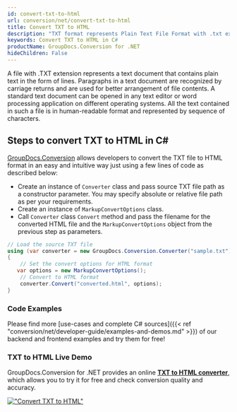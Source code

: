 ```yaml
---
id: convert-txt-to-html
url: conversion/net/convert-txt-to-html
title: Convert TXT to HTML
description: "TXT format represents Plain Text File Format with .txt extension. Learn how to convert TXT to HTML file programmatically in C# language using GroupDocs.Conversion for .NET library."
keywords: Convert TXT to HTML in C#
productName: GroupDocs.Conversion for .NET
hideChildren: False
---
```


A file with .TXT extension represents a text document that contains plain text in the form of lines. Paragraphs in a text document are recognized by carriage returns and are used for better arrangement of file contents. A standard text document can be opened in any text editor or word processing application on different operating systems. All the text contained in such a file is in human-readable format and represented by sequence of characters.

## Steps to convert TXT to HTML in C#

[GroupDocs.Conversion](https://products.groupdocs.com/conversion/net) allows developers to convert the TXT file to HTML format in an easy and intuitive way just using a few lines of code as described below:

* Create an instance of `Converter` class and pass source TXT file path as a constructor parameter. You may specify absolute or relative file path as per your requirements. 
* Create an instance of `MarkupConvertOptions` class.
* Call `Converter` class `Convert` method and pass the filename for the converted HTML file and the `MarkupConvertOptions` object from the previous step as parameters.

```csharp
// Load the source TXT file
using (var converter = new GroupDocs.Conversion.Converter("sample.txt"))
{
    // Set the convert options for HTML format
   var options = new MarkupConvertOptions();
    // Convert to HTML format
    converter.Convert("converted.html", options);
}
```

### Code Examples

Please find more [use-cases and complete C# sources]({{< ref "conversion/net/developer-guide/examples-and-demos.md" >}}) of our backend and frontend examples and try them for free!

### TXT to HTML Live Demo

GroupDocs.Conversion for .NET provides an online [**TXT to HTML converter**](https://products.groupdocs.app/conversion/txt-to-html), which allows you to try it for free and check conversion quality and accuracy.

[!["Convert TXT to HTML"](conversion/net/images/convert-to-html/convert-txt-to-html.png)](https://products.groupdocs.app/conversion/txt-to-html)